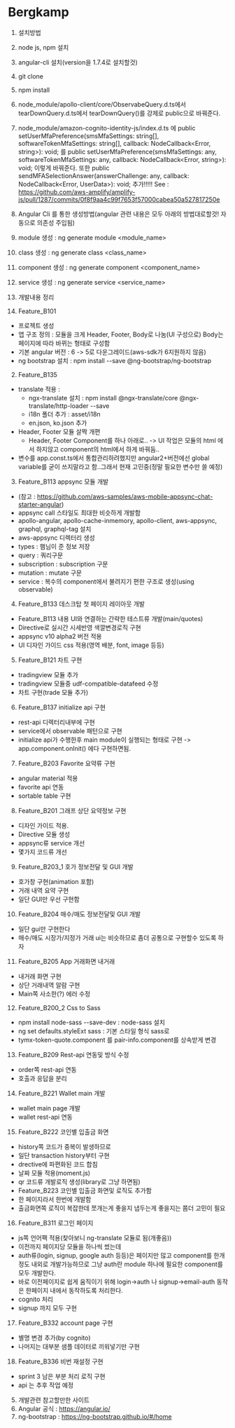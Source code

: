 # Bergkamp

1. 설치방법
 1. node js, npm 설치
 2. angular-cli 설치(version을 1.7.4로 설치할것)
 3. git clone
 4. npm install
 5. node_module/apollo-client/core/ObservabeQuery.d.ts에서 tearDownQuery.d.ts에서 tearDownQuery()를 강제로 public으로 바꿔준다.
 6. node_module/amazon-cognito-identity-js/index.d.ts 에
  public setUserMfaPreference(smsMfaSettings: string[], softwareTokenMfaSettings: string[], callback: NodeCallback<Error, string>): void; 를
 public setUserMfaPreference(smsMfaSettings: any, softwareTokenMfaSettings: any, callback: NodeCallback<Error, string>): void; 이렇게 바꿔준다.
 또한
 public sendMFASelectionAnswer(answerChallenge: any, callback: NodeCallback<Error, UserData>): void; 추가!!!!!
 See : https://github.com/aws-amplify/amplify-js/pull/1287/commits/0f8f9aa4c99f7653f57000cabea50a527817250e
2. Angular Cli 를 통한 생성방법(angular 관련 내용은 모두 아래의 방법대로할것! 자동으로 의존성 주입됨)
 1. module 생성 : ng generate module <module_name>
 2. class 생성 : ng generate class <class_name>
 3. component 생성 : ng generate component <component_name>
 4. service 생성 : ng generate service <service_name>

4. 개발내용 정리
 1. Feature_B101
  - 프로젝트 생성
  - 앱 구조 정의 : 모듈을 크게 Header, Footer, Body로 나눔(UI 구성으로) Body는 페이지에 따라 바뀌는 형태로 구성함
  - 기본 angular 버전 : 6 -> 5로 다운그레이드(aws-sdk가 6지원하지 않음)
  - ng bootstrap 설치 : npm install --save @ng-bootstrap/ng-bootstrap
 2. Feature_B135
  - translate 적용 :
    - ngx-translate 설치 : npm install @ngx-translate/core @ngx-translate/http-loader --save
    - i18n 폴더 추가 : asset/i18n
    - en.json, ko.json 추가
  - Header, Footer 모듈 살짝 개편
    - Header, Footer Component를 하나 아래로.. -> UI 작업은 모듈의 html 에서 하지않고 component의 html에서 하게 바꿔둠..
  - 변수를 app.const.ts에서 통합관리하려했지만 angular2+버전에선 global variable를 굳이 쓰지말라고 함..그래서 현재 고민중(정말 필요한 변수만 쓸 예정)
 3. Feature_B113 appsync 모듈 개발
  - (참고 : https://github.com/aws-samples/aws-mobile-appsync-chat-starter-angular)
  - appsync call 스타일도 최대한 비슷하게 개발함
  - apollo-angular, apollo-cache-inmemory, apollo-client, aws-appsync, graphql, graphql-tag 설치
  - aws-appsync 디렉터리 생성
   - types : 햄님이 준 정보 저장
   - query : 쿼리구문
   - subscription : subscription 구문
   - mutation : mutate 구문
   - service : 복수의 component에서 불려지기 편한 구조로 생성(using observable)
  4. Feature_B133 데스크탑 첫 페이지 레이아웃 개발
   - Feature_B113 내용 UI와 연결하는 간략한 테스트류 개발(main/quotes)
   - Directive로 실시간 시세반영 색깔변경로직 구현
   - appsync v10 alpha2 버전 적용
   - UI 디자인 가이드 css 적용(영역 배분, font, image 등등)
  5. Feature_B121 차트 구현
   - tradingview 모듈 추가
   - tradingview 모듈중 udf-compatible-datafeed 수정
   - 차트 구현(trade 모듈 추가)
  6. Feature_B137 initialize api 구현
   - rest-api 디렉터리내부에 구현
   - service에서 observable 패턴으로 구현
   - initialize api가 수행한후 main module이 실행되는 형태로 구현 -> app.component.onInit() 에다 구현하면됨.
  7. Feature_B203 Favorite 요약류 구현
   - angular material 적용
   - favorite api 연동
   - sortable table 구현
  8. Feature_B201 그래프 상단 요약정보 구현
   - 디자인 가이드 적용.
   - Directive 모듈 생성
   - appsync류 service 개선
   - 몇가지 코드류 개선
  9. Feature_B203_1 호가 정보전달 및 GUI 개발
   - 호가창 구현(animation 포함)
   - 거래 내역 요약 구현
   - 일단 GUI만 우선 구현함
  10. Feature_B204 매수/매도 정보전달및 GUI 개발
   - 일단 gui만 구현한다
   - 매수/매도 시장가/지정가 거래 ui는 비슷하므로 좀더 공통으로 구현할수 있도록 하자
  11. Feature_B205 App 거래화면 내거래
   - 내거래 화면 구현
   - 상단 거래내역 알람 구현
   - Main쪽 사소한(?) 에러 수정
  12. Feature_B200_2 Css to Sass
   - npm install node-sass --save-dev : node-sass 설치
   - ng set defaults.styleExt sass : 기본 스타일 형식 sass로
   - tymx-token-quote.component 를 pair-info.component를 상속받게 변경
  13. Feature_B209 Rest-api 연동및 방식 수정
   - order쪽 rest-api 연동
   - 호출과 응답을 분리
  14. Feature_B221 Wallet main 개발
   - wallet main page 개발
   - wallet rest-api 연동
  15. Feature_B222 코인별 입출금 화면
   - history쪽 코드가 중복이 발생하므로
   - 일단 transaction history부터 구현
   - drective에 파편화된 코드 합침
   - 날짜 모듈 적용(moment.js)
   - qr 코드류 개발로직 생성(library로 그냥 하면됨)
   - Feature_B223 코인별 입출금 화면및 로직도 추가함
   - 한 페이지라서 한번에 개발함
   - 출금화면쪽 로직이 복잡한데 쪼개는게 좋을지 냅두는게 좋을지는 쫌더 고민이 필요
  16. Feature_B311 로그인 페이지
   - js쪽 언어팩 적용(찾아보니 ng-translate 모듈로 됨(개좋음))
   - 이전까지 페이지당 모듈을 하나씩 썼는데
   - auth류(login, signup, google auth 등등)은 페이지만 많고 component를 한개정도 내외로 개발가능하므로 그냥 auth란 module 하나에 필요한 component를 모두 개발한다.
   - 바로 이전페이지로 쉽게 움직이기 위해 login->auth 나 signup->email-auth 동작은 한페이지 내에서 동작하도록 처리한다.
   - cognito 처리
   - signup 까지 모두 구현
  17. Feature_B332 account page 구현
   - 별명 변경 추가(by cognito)
   - 나머지는 대부분 샘플 데이터로 끼워넣기만 구현
  18. Feature_B336 비번 재설정 구현
   - sprint 3 남은 부분 처리 로직 구현
   - api 는 추후 작업 예정
5. 개발관련 참고할만한 사이트
 1. Angular 공식 :  https://angular.io/
 2. ng-bootstrap : https://ng-bootstrap.github.io/#/home
